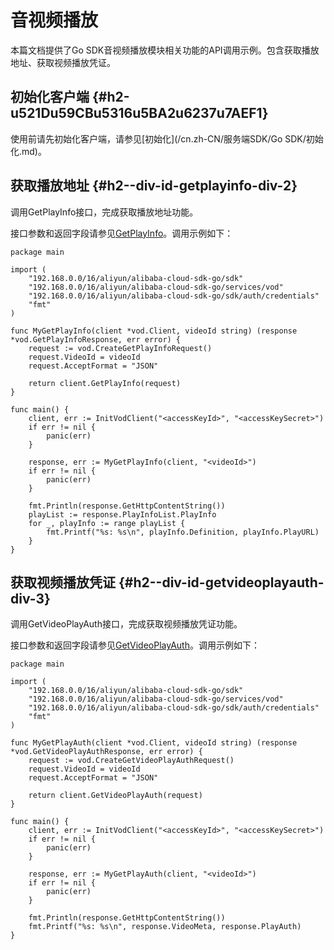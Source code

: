 音视频播放 
==========================

本篇文档提供了Go SDK音视频播放模块相关功能的API调用示例。包含获取播放地址、获取视频播放凭证。

初始化客户端 {#h2-u521Du59CBu5316u5BA2u6237u7AEF1}
--------------------------------------------

使用前请先初始化客户端，请参见[初始化](/cn.zh-CN/服务端SDK/Go SDK/初始化.md)。

获取播放地址 {#h2--div-id-getplayinfo-div-2}
--------------------------------------

调用GetPlayInfo接口，完成获取播放地址功能。

接口参数和返回字段请参见[GetPlayInfo](/cn.zh-CN/服务端API/音视频播放/获取视频播放地址.md)。调用示例如下：

    package main
    
    import (
        "192.168.0.0/16/aliyun/alibaba-cloud-sdk-go/sdk"
        "192.168.0.0/16/aliyun/alibaba-cloud-sdk-go/services/vod"
        "192.168.0.0/16/aliyun/alibaba-cloud-sdk-go/sdk/auth/credentials"
        "fmt"
    )
    
    func MyGetPlayInfo(client *vod.Client, videoId string) (response *vod.GetPlayInfoResponse, err error) {
        request := vod.CreateGetPlayInfoRequest()
        request.VideoId = videoId
        request.AcceptFormat = "JSON"
    
        return client.GetPlayInfo(request)
    }
    
    func main() {
        client, err := InitVodClient("<accessKeyId>", "<accessKeySecret>")
        if err != nil {
            panic(err)
        }
    
        response, err := MyGetPlayInfo(client, "<videoId>")
        if err != nil {
            panic(err)
        }
    
        fmt.Println(response.GetHttpContentString())
        playList := response.PlayInfoList.PlayInfo
        for _, playInfo := range playList {
            fmt.Printf("%s: %s\n", playInfo.Definition, playInfo.PlayURL)
        }
    }



获取视频播放凭证 {#h2--div-id-getvideoplayauth-div-3}
---------------------------------------------

调用GetVideoPlayAuth接口，完成获取视频播放凭证功能。

接口参数和返回字段请参见[GetVideoPlayAuth](/cn.zh-CN/服务端API/音视频播放/获取视频播放凭证.md)。调用示例如下：

    package main
    
    import (
        "192.168.0.0/16/aliyun/alibaba-cloud-sdk-go/sdk"
        "192.168.0.0/16/aliyun/alibaba-cloud-sdk-go/services/vod"
        "192.168.0.0/16/aliyun/alibaba-cloud-sdk-go/sdk/auth/credentials"
        "fmt"
    )
    
    func MyGetPlayAuth(client *vod.Client, videoId string) (response *vod.GetVideoPlayAuthResponse, err error) {
        request := vod.CreateGetVideoPlayAuthRequest()
        request.VideoId = videoId
        request.AcceptFormat = "JSON"
    
        return client.GetVideoPlayAuth(request)
    }
    
    func main() {
        client, err := InitVodClient("<accessKeyId>", "<accessKeySecret>")
        if err != nil {
            panic(err)
        }
    
        response, err := MyGetPlayAuth(client, "<videoId>")
        if err != nil {
            panic(err)
        }
    
        fmt.Println(response.GetHttpContentString())
        fmt.Printf("%s: %s\n", response.VideoMeta, response.PlayAuth)
    }


